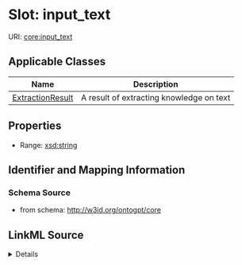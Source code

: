 # Slot: input_text

URI: [core:input_text](http://w3id.org/ontogpt/core/input_text)



<!-- no inheritance hierarchy -->




## Applicable Classes

| Name | Description |
| --- | --- |
[ExtractionResult](ExtractionResult.md) | A result of extracting knowledge on text






## Properties

* Range: [xsd:string](xsd:string)







## Identifier and Mapping Information







### Schema Source


* from schema: http://w3id.org/ontogpt/core




## LinkML Source

<details>
```yaml
name: input_text
from_schema: http://w3id.org/ontogpt/core
rank: 1000
alias: input_text
owner: ExtractionResult
domain_of:
- ExtractionResult
range: string

```
</details>